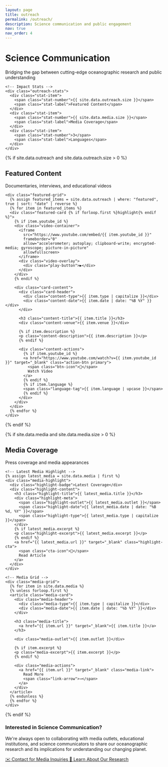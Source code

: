 ```yaml
---
layout: page
title: outreach
permalink: /outreach/
description: Science communication and public engagement
nav: true
nav_order: 4
---
```


<div class="outreach-page-modern">

<!-- Hero Section -->
<div class="outreach-hero">
  <div class="hero-content">
    <h1 class="hero-title">Science Communication</h1>
    <p class="hero-subtitle">Bridging the gap between cutting-edge oceanographic research and public understanding</p>
    
    <!-- Impact Stats -->
    <div class="outreach-stats">
      <div class="stat-item">
        <span class="stat-number">{{ site.data.outreach.size }}</span>
        <span class="stat-label">Featured Content</span>
      </div>
      <div class="stat-item">
        <span class="stat-number">{{ site.data.media.size }}</span>
        <span class="stat-label">Media Coverage</span>
      </div>
      <div class="stat-item">
        <span class="stat-number">3</span>
        <span class="stat-label">Languages</span>
      </div>
    </div>
  </div>
</div>

<!-- Featured Content Section -->
{% if site.data.outreach and site.data.outreach.size > 0 %}
<div class="outreach-section">
  <div class="section-container">
    <div class="section-header">
      <h2 class="section-title">Featured Content</h2>
      <p class="section-subtitle">Documentaries, interviews, and educational videos</p>
    </div>

    <div class="featured-grid">
      {% assign featured_items = site.data.outreach | where: "featured", true | sort: "date" | reverse %}
      {% for item in featured_items %}
      <div class="featured-card {% if forloop.first %}highlight{% endif %}">
        {% if item.youtube_id %}
        <div class="video-container">
          <iframe 
            src="https://www.youtube.com/embed/{{ item.youtube_id }}" 
            frameborder="0" 
            allow="accelerometer; autoplay; clipboard-write; encrypted-media; gyroscope; picture-in-picture" 
            allowfullscreen>
          </iframe>
          <div class="video-overlay">
            <div class="play-button">▶</div>
          </div>
        </div>
        {% endif %}
        
        <div class="card-content">
          <div class="card-header">
            <div class="content-type">{{ item.type | capitalize }}</div>
            <div class="content-date">{{ item.date | date: "%B %Y" }}</div>
          </div>
          
          <h3 class="content-title">{{ item.title }}</h3>
          <div class="content-venue">{{ item.venue }}</div>
          
          {% if item.description %}
          <p class="content-description">{{ item.description }}</p>
          {% endif %}
          
          <div class="content-actions">
            {% if item.youtube_id %}
            <a href="https://www.youtube.com/watch?v={{ item.youtube_id }}" target="_blank" class="action-btn primary">
              <span class="btn-icon">🎥</span>
              Watch Video
            </a>
            {% endif %}
            {% if item.language %}
            <span class="language-tag">{{ item.language | upcase }}</span>
            {% endif %}
          </div>
        </div>
      </div>
      {% endfor %}
    </div>
  </div>
</div>
{% endif %}

<!-- Media Coverage Section -->
{% if site.data.media and site.data.media.size > 0 %}
<div class="outreach-section">
  <div class="section-container">
    <div class="section-header">
      <h2 class="section-title">Media Coverage</h2>
      <p class="section-subtitle">Press coverage and media appearances</p>
    </div>

    <!-- Latest Media Highlight -->
    {% assign latest_media = site.data.media | first %}
    <div class="media-highlight">
      <div class="highlight-badge">Latest Coverage</div>
      <div class="highlight-content">
        <h3 class="highlight-title">{{ latest_media.title }}</h3>
        <div class="highlight-meta">
          <span class="highlight-outlet">{{ latest_media.outlet }}</span>
          <span class="highlight-date">{{ latest_media.date | date: "%B %d, %Y" }}</span>
          <span class="highlight-type">{{ latest_media.type | capitalize }}</span>
        </div>
        {% if latest_media.excerpt %}
        <p class="highlight-excerpt">{{ latest_media.excerpt }}</p>
        {% endif %}
        <a href="{{ latest_media.url }}" target="_blank" class="highlight-cta">
          <span class="cta-icon">📰</span>
          Read Article
        </a>
      </div>
    </div>

    <!-- Media Grid -->
    <div class="media-grid">
      {% for item in site.data.media %}
      {% unless forloop.first %}
      <article class="media-card">
        <div class="media-header">
          <div class="media-type">{{ item.type | capitalize }}</div>
          <div class="media-date">{{ item.date | date: "%b %Y" }}</div>
        </div>
        
        <h3 class="media-title">
          <a href="{{ item.url }}" target="_blank">{{ item.title }}</a>
        </h3>
        
        <div class="media-outlet">{{ item.outlet }}</div>
        
        {% if item.excerpt %}
        <p class="media-excerpt">{{ item.excerpt }}</p>
        {% endif %}
        
        <div class="media-actions">
          <a href="{{ item.url }}" target="_blank" class="media-link">
            Read More
            <span class="link-arrow">→</span>
          </a>
        </div>
      </article>
      {% endunless %}
      {% endfor %}
    </div>
  </div>
</div>
{% endif %}

<!-- Science Communication Info -->
<div class="outreach-section">
  <div class="section-container">
    <div class="communication-cta">
      <div class="cta-content">
        <h3 class="cta-title">Interested in Science Communication?</h3>
        <p class="cta-description">
          We're always open to collaborating with media outlets, educational institutions, and science communicators 
          to share our oceanographic research and its implications for understanding our changing planet.
        </p>
        <div class="cta-actions">
          <a href="mailto:ananda.pascual@imedea.uib-csic.es" class="cta-btn primary">
            <span class="btn-icon">✉️</span>
            Contact for Media Inquiries
          </a>
          <a href="/about/" class="cta-btn secondary">
            <span class="btn-icon">👥</span>
            Learn About Our Research
          </a>
        </div>
      </div>
    </div>
  </div>
</div>

</div>